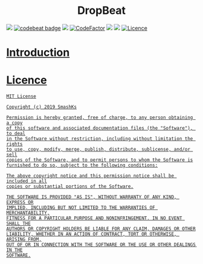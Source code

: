 <h1 align="center"> DropBeat </h1>
<p align="center">

<a href="https://circleci.com/gh/pokk/DropBeat"><img src="https://circleci.com/gh/pokk/DropBeat.svg?style=svg"></a>
<a href="https://codebeat.co/projects/github-com-pokk-dropbeat-master"><img alt="codebeat badge" src="https://codebeat.co/badges/7079a1bd-6e84-4a94-bf8a-b30f7c509114" /></a>
<a href="https://www.codacy.com/manual/pokk/DropBeat?utm_source=github.com&amp;utm_medium=referral&amp;utm_content=pokk/DropBeat&amp;utm_campaign=Badge_Grade"><img src="https://api.codacy.com/project/badge/Grade/7aa04a1604444d4592ce22da25b2299a"/></a>
<a href="https://www.codefactor.io/repository/github/smashks/stationmusicfm"><img src="https://www.codefactor.io/repository/github/smashks/stationmusicfm/badge" alt="CodeFactor" /></a>
<a href="https://codeclimate.com/github/pokk/DropBeat/maintainability"><img src="https://api.codeclimate.com/v1/badges/f9ef124dc3df905b7fc4/maintainability" /></a>
<a href="https://codeclimate.com/github/pokk/DropBeat/test_coverage"><img src="https://api.codeclimate.com/v1/badges/f9ef124dc3df905b7fc4/test_coverage" /></a>
<a href="https://opensource.org/licenses/MIT"><img alt="Licence" src="https://img.shields.io/badge/license-MIT-green.svg" />
</p>

# Introduction


# Licence

```
MIT License

Copyright (c) 2019 SmashKs

Permission is hereby granted, free of charge, to any person obtaining a copy
of this software and associated documentation files (the "Software"), to deal
in the Software without restriction, including without limitation the rights
to use, copy, modify, merge, publish, distribute, sublicense, and/or sell
copies of the Software, and to permit persons to whom the Software is
furnished to do so, subject to the following conditions:

The above copyright notice and this permission notice shall be included in all
copies or substantial portions of the Software.

THE SOFTWARE IS PROVIDED "AS IS", WITHOUT WARRANTY OF ANY KIND, EXPRESS OR
IMPLIED, INCLUDING BUT NOT LIMITED TO THE WARRANTIES OF MERCHANTABILITY,
FITNESS FOR A PARTICULAR PURPOSE AND NONINFRINGEMENT. IN NO EVENT SHALL THE
AUTHORS OR COPYRIGHT HOLDERS BE LIABLE FOR ANY CLAIM, DAMAGES OR OTHER
LIABILITY, WHETHER IN AN ACTION OF CONTRACT, TORT OR OTHERWISE, ARISING FROM,
OUT OF OR IN CONNECTION WITH THE SOFTWARE OR THE USE OR OTHER DEALINGS IN THE
SOFTWARE.
```
